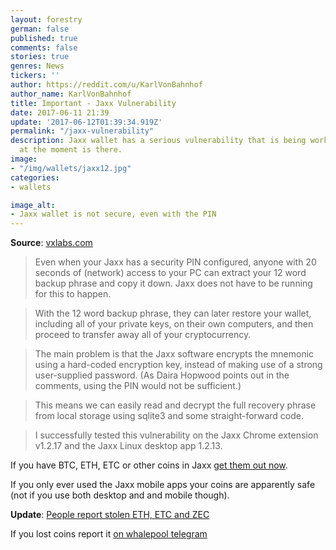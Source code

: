 ```yaml
---
layout: forestry
german: false
published: true
comments: false
stories: true
genres: News
tickers: ''
author: https://reddit.com/u/KarlVonBahnhof
author_name: KarlVonBahnhof
title: Important - Jaxx Vulnerability
date: 2017-06-11 21:39
update: '2017-06-12T01:39:34.919Z'
permalink: "/jaxx-vulnerability"
description: Jaxx wallet has a serious vulnerability that is being worked on - but
  at the moment is there.
image:
- "/img/wallets/jaxx12.jpg"
categories:
- wallets

image_alt:
- Jaxx wallet is not secure, even with the PIN
---
```



**Source**: [vxlabs.com](https://vxlabs.com/2017/06/10/extracting-the-jaxx-12-word-wallet-backup-phrase/)

<blockquote>
<p>Even when your Jaxx has a security PIN configured, anyone with 20 seconds of (network) access to your PC can extract your 12 word backup phrase and copy it down. Jaxx does not have to be running for this to happen.</p>
</blockquote>

<blockquote>
<p>With the 12 word backup phrase, they can later restore your wallet, including all of your private keys, on their own computers, and then proceed to transfer away all of your cryptocurrency.</p>
</blockquote>

<blockquote>
<p>The main problem is that the Jaxx software encrypts the mnemonic using a hard-coded encryption key, instead of making use of a strong user-supplied password. (As Daira Hopwood points out in the comments, using the PIN would not be sufficient.)</p>
</blockquote>

<blockquote>
<p>This means we can easily read and decrypt the full recovery phrase from local storage using sqlite3 and some straight-forward code.</p>
</blockquote>

<blockquote>
<p>I successfully tested this vulnerability on the Jaxx Chrome extension v1.2.17 and the Jaxx Linux desktop app 1.2.13.</p>
</blockquote>

If you have BTC, ETH, ETC or other coins in Jaxx [get them out now](https://image.prntscr.com/image/H0bBXL7eQvmoiHnzyhF5nQ.png).

If you only ever used the Jaxx mobile apps your coins are apparently safe (not if you use both desktop and and mobile though).

**Update**: [People report stolen ETH, ETC and ZEC](https://image.prntscr.com/image/jfXeeLw_Ri2VJjd-sz60fg.png)

If you lost coins report it [on whalepool telegram](https://t.me/whalepoolbtc)
